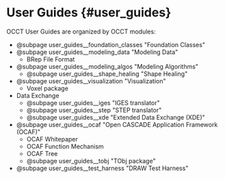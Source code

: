 User Guides {#user_guides}
===========

OCCT User Guides are organized by OCCT modules:

* @subpage user_guides__foundation_classes "Foundation Classes"
* @subpage user_guides__modeling_data "Modeling Data"
  * BRep File Format
* @subpage user_guides__modeling_algos "Modeling Algorithms"
  * @subpage user_guides__shape_healing "Shape Healing"
* @subpage user_guides__visualization "Visualization"
  * Voxel package
* Data Exchange
  * @subpage user_guides__iges "IGES translator"
  * @subpage user_guides__step "STEP translator"
  * @subpage user_guides__xde  "Extended Data Exchange (XDE)"
* @subpage user_guides__ocaf "Open CASCADE Application Framework (OCAF)"
  * OCAF Whitepaper
  * OCAF Function Mechanism
  * OCAF Tree
  * @subpage user_guides__tobj "TObj package"
* @subpage user_guides__test_harness "DRAW Test Harness"